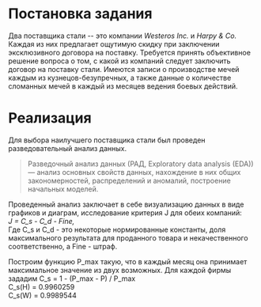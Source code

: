 Постановка задания
======================

Два поставщика стали -- это компании *Westeros Inc.* и *Harpy & Co.* 
Каждая из них предлагает ощутимую скидку при заключении эксклюзивного договора на поставку. Требуется принять объективное решение 
вопроса о том, с какой из компаний следует заключить договор на поставку стали.
Имеются записи о производстве мечей каждым из кузнецов-безупречных, а также данные о количестве сломанных мечей в каждый 
из месяцев ведения боевых действий.

Реализация
======================

Для выбора наилучшего поставщика стали был проведен разведовательный анализ данных. 
>Разведочный анализ данных (РАД, Exploratory data analysis (EDA)) — анализ основных свойств данных, нахождение в них общих закономерностей, 
распределений и аномалий, построение начальных моделей.

Проведенный анализ заключает в себе визуализацию данных в виде графиков и диаграм, исследование критерия J для обеих компаний:  
                                                    *J = C_s - C_d - Fine,*  
Где C_s и C_d - это некоторые нормированные константы, доля максимального результата для проданного товара и некачественного 
соответственно, а Fine - штраф.

Построим функцию P_max такую, что в каждый месяц она принимает максимальное значение из двух возможных.
Для каждой фирмы зададим C_s = 1 - (P_max - P) / P_max  
C_s(H) = 0.9960259  
C_s(W) = 0.9989544
